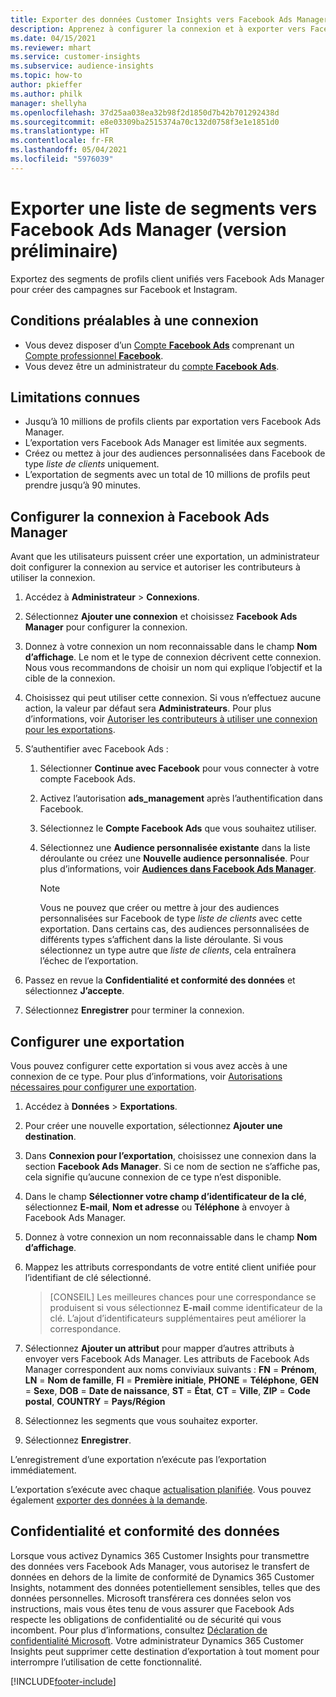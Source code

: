 ```yaml
---
title: Exporter des données Customer Insights vers Facebook Ads Manager
description: Apprenez à configurer la connexion et à exporter vers Facebook Ads Manager.
ms.date: 04/15/2021
ms.reviewer: mhart
ms.service: customer-insights
ms.subservice: audience-insights
ms.topic: how-to
author: pkieffer
ms.author: philk
manager: shellyha
ms.openlocfilehash: 37d25aa038ea32b98f2d1850d7b42b701292438d
ms.sourcegitcommit: e8e03309ba2515374a70c132d0758f3e1e1851d0
ms.translationtype: HT
ms.contentlocale: fr-FR
ms.lasthandoff: 05/04/2021
ms.locfileid: "5976039"
---
```

# <a name="export-segments-list-to-facebook-ads-manager-preview"></a>Exporter une liste de segments vers Facebook Ads Manager (version préliminaire)

Exportez des segments de profils client unifiés vers Facebook Ads Manager pour créer des campagnes sur Facebook et Instagram.

## <a name="prerequisites-for-connection"></a>Conditions préalables à une connexion

- Vous devez disposer d’un [Compte **Facebook Ads**](https://www.facebook.com/business/learn/lessons/step-by-step-ads-manager-account) comprenant un [Compte professionnel **Facebook**](https://business.facebook.com/).
- Vous devez être un administrateur du [compte **Facebook Ads**](https://www.facebook.com/business/learn/lessons/step-by-step-ads-manager-account).

## <a name="known-limitations"></a>Limitations connues

- Jusqu’à 10 millions de profils clients par exportation vers Facebook Ads Manager.
- L’exportation vers Facebook Ads Manager est limitée aux segments.
- Créez ou mettez à jour des audiences personnalisées dans Facebook de type *liste de clients* uniquement.
- L’exportation de segments avec un total de 10 millions de profils peut prendre jusqu’à 90 minutes.

## <a name="set-up-connection-to-facebook-ads-manager"></a>Configurer la connexion à Facebook Ads Manager

Avant que les utilisateurs puissent créer une exportation, un administrateur doit configurer la connexion au service et autoriser les contributeurs à utiliser la connexion.

1. Accédez à **Administrateur** > **Connexions**.

1. Sélectionnez **Ajouter une connexion** et choisissez **Facebook Ads Manager** pour configurer la connexion.

1. Donnez à votre connexion un nom reconnaissable dans le champ **Nom d’affichage**. Le nom et le type de connexion décrivent cette connexion. Nous vous recommandons de choisir un nom qui explique l’objectif et la cible de la connexion.

1. Choisissez qui peut utiliser cette connexion. Si vous n’effectuez aucune action, la valeur par défaut sera **Administrateurs**. Pour plus d’informations, voir [Autoriser les contributeurs à utiliser une connexion pour les exportations](connections.md#allow-contributors-to-use-a-connection-for-exports).

1. S’authentifier avec Facebook Ads : 

   1. Sélectionner **Continue avec Facebook** pour vous connecter à votre compte Facebook Ads.

   1. Activez l’autorisation **ads_management** après l’authentification dans Facebook.

   1. Sélectionnez le **Compte Facebook Ads** que vous souhaitez utiliser.

   1. Sélectionnez une **Audience personnalisée existante** dans la liste déroulante ou créez une **Nouvelle audience personnalisée**. Pour plus d’informations, voir [**Audiences dans Facebook Ads Manager**](https://www.facebook.com/business/help/744354708981227?id=2469097953376494).
      > [!NOTE]
      > Vous ne pouvez que créer ou mettre à jour des audiences personnalisées sur Facebook de type *liste de clients* avec cette exportation. Dans certains cas, des audiences personnalisées de différents types s’affichent dans la liste déroulante. Si vous sélectionnez un type autre que *liste de clients*, cela entraînera l’échec de l’exportation. 

1. Passez en revue la **Confidentialité et conformité des données** et sélectionnez **J’accepte**.

1. Sélectionnez **Enregistrer** pour terminer la connexion.

## <a name="configure-an-export"></a>Configurer une exportation

Vous pouvez configurer cette exportation si vous avez accès à une connexion de ce type. Pour plus d’informations, voir [Autorisations nécessaires pour configurer une exportation](export-destinations.md#set-up-a-new-export).

1. Accédez à **Données** > **Exportations**.

1. Pour créer une nouvelle exportation, sélectionnez **Ajouter une destination**. 

1. Dans **Connexion pour l’exportation**, choisissez une connexion dans la section **Facebook Ads Manager**. Si ce nom de section ne s’affiche pas, cela signifie qu’aucune connexion de ce type n’est disponible.

1. Dans le champ **Sélectionner votre champ d’identificateur de la clé**, sélectionnez **E-mail**, **Nom et adresse** ou **Téléphone** à envoyer à Facebook Ads Manager. 

1. Donnez à votre connexion un nom reconnaissable dans le champ **Nom d’affichage**.

1. Mappez les attributs correspondants de votre entité client unifiée pour l’identifiant de clé sélectionné.
   > [CONSEIL] Les meilleures chances pour une correspondance se produisent si vous sélectionnez **E-mail** comme identificateur de la clé. L’ajout d’identificateurs supplémentaires peut améliorer la correspondance.

1. Sélectionnez **Ajouter un attribut** pour mapper d’autres attributs à envoyer vers Facebook Ads Manager. Les attributs de Facebook Ads Manager correspondent aux noms conviviaux suivants : **FN** = **Prénom**, **LN** = **Nom de famille**, **FI** = **Première initiale**, **PHONE** = **Téléphone**, **GEN** = **Sexe**, **DOB** = **Date de naissance**, **ST** = **État**, **CT** = **Ville**, **ZIP** = **Code postal**, **COUNTRY** = **Pays/Région**

1. Sélectionnez les segments que vous souhaitez exporter.

1. Sélectionnez **Enregistrer**.

L’enregistrement d’une exportation n’exécute pas l’exportation immédiatement.

L’exportation s’exécute avec chaque [actualisation planifiée](system.md#schedule-tab). Vous pouvez également [exporter des données à la demande](export-destinations.md#run-exports-on-demand). 

## <a name="data-privacy-and-compliance"></a>Confidentialité et conformité des données

Lorsque vous activez Dynamics 365 Customer Insights pour transmettre des données vers Facebook Ads Manager, vous autorisez le transfert de données en dehors de la limite de conformité de Dynamics 365 Customer Insights, notamment des données potentiellement sensibles, telles que des données personnelles. Microsoft transférera ces données selon vos instructions, mais vous êtes tenu de vous assurer que Facebook Ads respecte les obligations de confidentialité ou de sécurité qui vous incombent. Pour plus d’informations, consultez [Déclaration de confidentialité Microsoft](https://go.microsoft.com/fwlink/?linkid=396732).
Votre administrateur Dynamics 365 Customer Insights peut supprimer cette destination d’exportation à tout moment pour interrompre l’utilisation de cette fonctionnalité.


[!INCLUDE[footer-include](../includes/footer-banner.md)]
